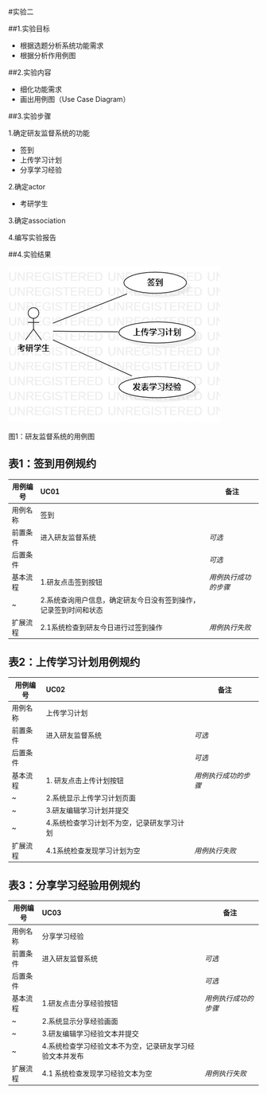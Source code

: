 #实验二

##1.实验目标

- 根据选题分析系统功能需求
- 根据分析作用例图

##2.实验内容

- 细化功能需求 
- 画出用例图（Use Case Diagram）

##3.实验步骤

1.确定研友监督系统的功能

- 签到
- 上传学习计划
- 分享学习经验


2.确定actor

- 考研学生

3.确定association

4.编写实验报告


##4.实验结果

![用例图](./Lab02_UseCaseDiagram.jpg)

图1：研友监督系统的用例图

## 表1：签到用例规约  

用例编号  | UC01 | 备注  
-|:-|-  
用例名称  | 签到  |   
前置条件  |  进入研友监督系统  | *可选*   
后置条件  |      | *可选*   
基本流程  | 1.研友点击签到按钮  |*用例执行成功的步骤*    
~| 2.系统查询用户信息，确定研友今日没有签到操作，记录签到时间和状态  |   
扩展流程  | 2.1系统检查到研友今日进行过签到操作   |*用例执行失败*  

## 表2：上传学习计划用例规约  

用例编号  | UC02 | 备注  
-|:-|-  
用例名称  | 上传学习计划  |   
前置条件  |  进入研友监督系统    | *可选*   
后置条件  |      | *可选*   
基本流程  | 1. 研友点击上传计划按钮  |*用例执行成功的步骤*    
~| 2.系统显示上传学习计划页面  |   
~| 3.研友编辑学习计划并提交  |   
~| 4.系统检查学习计划不为空，记录研友学习计划   |   
扩展流程  | 4.1系统检查发现学习计划为空   |*用例执行失败*    

## 表3：分享学习经验用例规约  

用例编号  | UC03 | 备注  
-|:-|-  
用例名称  | 分享学习经验  |   
前置条件  |   进入研友监督系统   | *可选*   
后置条件  |      | *可选*   
基本流程  | 1.研友点击分享经验按钮  |*用例执行成功的步骤*    
~| 2.系统显示分享经验画面  |   
~| 3.研友编辑学习经验文本并提交  |   
~| 4.系统检查学习经验文本不为空，记录研友学习经验文本并发布  |   
扩展流程  | 4.1 系统检查发现学习经验文本为空   |*用例执行失败*    
